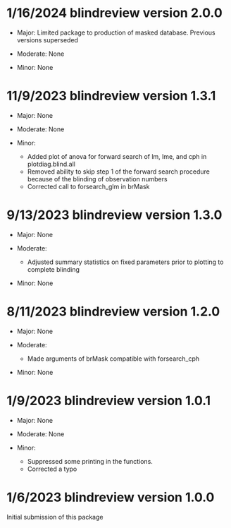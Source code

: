 1/16/2024 blindreview version 2.0.0
===================================
* Major: Limited package to production of masked database. Previous versions
    superseded
    
* Moderate: None

* Minor: None 


11/9/2023 blindreview version 1.3.1
===================================
* Major: None  

* Moderate: None

* Minor: 
  + Added plot of anova for forward search of lm, lme, and cph in 
     plotdiag.blind.all
  + Removed ability to skip step 1 of the forward search procedure
     because of the blinding of observation numbers
  + Corrected call to forsearch_glm in brMask    


9/13/2023 blindreview version 1.3.0
===================================
* Major: None  

* Moderate:
   + Adjusted summary statistics on fixed parameters prior to plotting
       to complete blinding   

* Minor: None  


8/11/2023 blindreview version 1.2.0
===================================
* Major:
   None  
   
* Moderate:
   + Made arguments of brMask compatible with forsearch_cph  

* Minor:
   None  


1/9/2023 blindreview version 1.0.1
==================================
* Major:
   None  

* Moderate:
   None  

* Minor:
   + Suppressed some printing in the functions.
   + Corrected a typo  
   

1/6/2023 blindreview version 1.0.0 
==================================
Initial submission of this package
